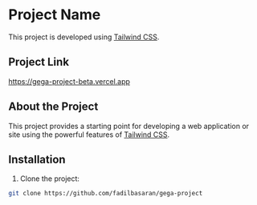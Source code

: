 # Project Name

This project is developed using [Tailwind CSS](https://tailwindcss.com/).

## Project Link

https://gega-project-beta.vercel.app

## About the Project

This project provides a starting point for developing a web application or site using the powerful features of [Tailwind CSS](https://tailwindcss.com/).

## Installation

1. Clone the project:

```bash
git clone https://github.com/fadilbasaran/gega-project


